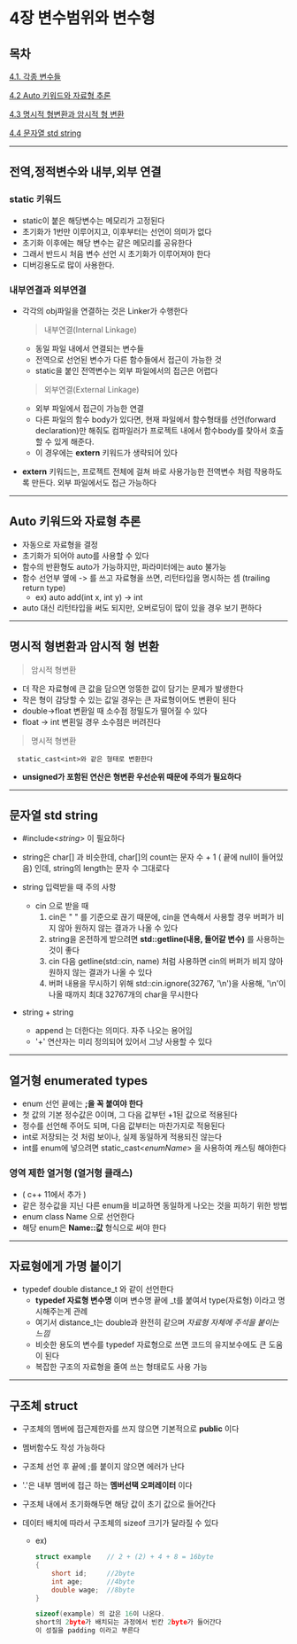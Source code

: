 # 4장 변수범위와 변수형

## 목차 

[4.1. 각종 변수들](#1)

[4.2 Auto 키워드와 자료형 추론](#2)

[4.3 명시적 형변환과 암시적 형 변환](#3)

[4.4 문자열 std string](#4)
********
<div id="1"></div>

## 전역,정적변수와 내부,외부 연결
  
### static 키워드
- static이 붙은 해당변수는 메모리가 고정된다
- 초기화가 1번만 이루어지고, 이후부터는 선언이 의미가 없다
- 초기화 이후에는 해당 변수는 같은 메모리를 공유한다
- 그래서 반드시 처음 변수 선언 시 초기화가 이루어져야 한다
- 디버깅용도로 많이 사용한다.

### 내부연결과 외부연결
- 각각의 obj파일을 연결하는 것은 Linker가 수행한다
  
    >내부연결(Internal Linkage)
  - 동일 파일 내에서 연결되는 변수들
  - 전역으로 선언된 변수가 다른 함수들에서 접근이 가능한 것
  - static을 붙인 전역변수는 외부 파일에서의 접근은 어렵다
  
  >외부연결(External Linkage)
    - 외부 파일에서 접근이 가능한 연결
    - 다른 파일의 함수 body가 있다면, 현재 파일에서 함수형태를 선언(forward declaration)만 해줘도 컴파일러가 프로젝트 내에서 함수body를 찾아서 호출 할 수 있게 해준다.
    - 이 경우에는 **extern** 키워드가 생략되어 있다 

- **extern** 키워드는, 프로젝트 전체에 걸쳐 바로 사용가능한 전역변수 처럼 작용하도록 만든다. 외부 파일에서도 접근 가능하다

 ---------
<div id="2"></div>

## Auto 키워드와 자료형 추론
  - 자동으로 자료형을 결정
  - 초기화가 되어야 auto를 사용할 수 있다 
  - 함수의 반환형도 auto가 가능하지만, 파라미터에는 auto 불가능
  - 함수 선언부 옆에 -> 를 쓰고 자료형을 쓰면, 리턴타입을 명시하는 셈 (trailing return type)
    - ex) auto add(int x, int y) -> int
  - auto 대신 리턴타입을 써도 되지만, 오버로딩이 많이 있을 경우 보기 편하다

 ---------
<div id="3"></div>

## 명시적 형변환과 암시적 형 변환 
>암시적 형변환
- 더 작은 자료형에 큰 값을 담으면 엉뚱한 값이 담기는 문제가 발생한다
- 작은 형이 감당할 수 있는 값일 경우는 큰 자료형이어도 변환이 된다
- double->float 변환일 때 소수점 정밀도가 떨어질 수 있다
- float -> int 변횐일 경우 소수점은 버려진다
>명시적 형변환
``` 
  static_cast<int>와 같은 형태로 변환한다 
```
- **unsigned가 포함된 연산은 형변환 우선순위 때문에 주의가 필요하다**

 ---------
<div id="4"></div>

## 문자열 std string

- #include<_string_> 이 필요하다

- string은 char[] 과 비슷한데, char[]의 count는 문자 수 + 1 ( 끝에 null이 들어있음) 인데, string의 length는 문자 수 그대로다 

- string 입력받을 때 주의 사항
  - cin 으로 받을 때
    1.   cin은 " " 를 기준으로 끊기 때문에, cin을 연속해서 사용할 경우 버퍼가 비지 않아 원하지 않는 결과가 나올 수 있다
    2.   string을 온전하게 받으려면 **std::getline(내용, 들어갈 변수)** 를 사용하는 것이 좋다
    3.   cin 다음 getline(std::cin, name) 처럼 사용하면 cin의 버퍼가 비지 않아 원하지 않는 결과가 나올 수 있다
    4.   버퍼 내용을 무시하기 위해 std::cin.ignore(32767, '\n')을 사용해, '\n'이 나올 때까지 최대 32767개의 char을 무시한다

- string + string 
  - append 는 더한다는 의미다. 자주 나오는 용어임 
  - '+' 연산자는 미리 정의되어 있어서 그냥 사용할 수 있다

 ---------
<div id="4"></div>

## 열거형 enumerated types

- enum 선언 끝에는 __;을 꼭 붙여야 한다__
- 첫 값의 기본 정수값은 0이며, 그 다음 값부턴 +1된 값으로 적용된다
- 정수를 선언해 주어도 되며, 다음 값부터는 마찬가지로 적용된다
- int로 저장되는 것 처럼 보이나, 실제 동일하게 적용되진 않는다
- int를 enum에 넣으려면 static_cast<_enumName_> 을 사용하여 캐스팅 해야한다

### 영역 제한 열거형 (열거형 클래스)

- ( c++ 11에서 추가 )
- 같은 정수값을 지닌 다른 enum을 비교하면 동일하게 나오는 것을 피하기 위한 방법 
- enum class Name 으로 선언한다
- 해당 enum은 **Name::값** 형식으로 써야 한다 


 ---------
<div id="5"></div>

## 자료형에게 가명 붙이기 

- typedef double distance_t 와 같이 선언한다 
  - **typedef 자료형 변수명** 이며 변수명 끝에 _t를 붙여서 type(자료형) 이라고 명시해주는게 관례
  -  여기서 distance_t는 double과 완전히 같으며 _자료형 자체에 주석을 붙이는 느낌_
  -  비슷한 용도의 변수를 typedef 자료형으로 쓰면 코드의 유지보수에도 큰 도움이 된다
  -  복잡한 구조의 자료형을 줄여 쓰는 형태로도 사용 가능  


 ---------
<div id="6"></div>

## 구조체 struct 

- 구조체의 멤버에 접근제한자를 쓰지 않으면 기본적으로 **public** 이다 
- 멤버함수도 작성 가능하다
- 구조체 선언 후 끝에 ;를 붙이지 않으면 에러가 난다
- '.'은 내부 멤버에 접근 하는 **멤버선택 오퍼레이터** 이다
- 구조체 내에서 초기화해두면 해당 값이 초기 값으로 들어간다

- 데이터 배치에 따라서 구조체의 sizeof 크기가 달라질 수 있다
  - ex) 
    ```c++
    struct example    // 2 + (2) + 4 + 8 = 16byte  
    {
        short id;     //2byte
        int age;      //4byte
        double wage;  //8byte
    }

    sizeof(example) 의 값은 16이 나온다.
    short의 2byte가 배치되는 과정에서 빈칸 2byte가 들어간다
    이 성질을 padding 이라고 부른다  
    ```